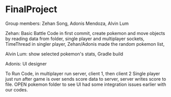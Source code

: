 # FinalProject
Group members: Zehan Song, Adonis Mendoza, Alvin Lum

Zehan:
Basic Battle Code in first commit, 
create pokemon and move objects by reading data from folder, 
single player and multiplayer sockets,
TimeThread in singler player,
Zehan/Adonis made the random pokemon list,

Alvin Lum:
show selected pokemon's stats,
Gradle build

Adonis:
UI designer


To Run Code, in multiplayer run server, client 1, then client 2
Single player just run after game is over sends score data to server, server writes score to file.
OPEN pokemon folder to see UI had some integration issues earlier with our codes.
